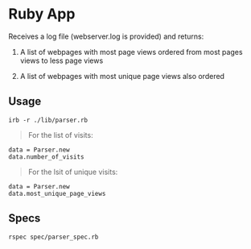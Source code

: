 # Ruby App

Receives a log file (webserver.log is provided) and returns:

1. A list of webpages with most page views ordered from most pages views to less page views

2. A list of webpages with most unique page views also ordered

## Usage

```
irb -r ./lib/parser.rb
```

> For the list of visits:
```
data = Parser.new
data.number_of_visits
```
> For the lsit of unique visits:
```
data = Parser.new
data.most_unique_page_views
```

## Specs

```
rspec spec/parser_spec.rb 
```